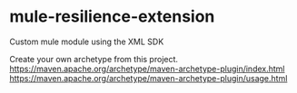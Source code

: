 # mule-resilience-extension
Custom mule module using the XML SDK

Create your own archetype from this project.
https://maven.apache.org/archetype/maven-archetype-plugin/index.html
https://maven.apache.org/archetype/maven-archetype-plugin/usage.html
